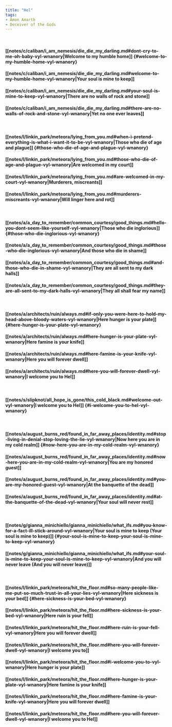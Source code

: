 ```yaml
---
title: "Hel"
tags:
- Amon Amarth
- Deceiver of the Gods
---
```

&nbsp;
#### [[notes/c/caliban/i_am_nemesis/die_die_my_darling.md#dont-cry-to-me-oh-baby-vyl-wnanory|Welcome to my humble home]] {#welcome-to-my-humble-home-vyl-wnanory}
#### [[notes/c/caliban/i_am_nemesis/die_die_my_darling.md#welcome-to-my-humble-home-vyl-wnanory|Your soul is mine to keep]]
#### [[notes/c/caliban/i_am_nemesis/die_die_my_darling.md#your-soul-is-mine-to-keep-vyl-wnanory|There are no walls of rock and stone]]
#### [[notes/c/caliban/i_am_nemesis/die_die_my_darling.md#there-are-no-walls-of-rock-and-stone-vyl-wnanory|Yet no one ever leaves]]
&nbsp;
#### [[notes/l/linkin_park/meteora/lying_from_you.md#when-i-pretend-everything-is-what-i-want-it-to-be-vyl-wnanory|Those who die of age and plague]] {#those-who-die-of-age-and-plague-vyl-wnanory}
#### [[notes/l/linkin_park/meteora/lying_from_you.md#those-who-die-of-age-and-plague-vyl-wnanory|Are welcomed in my court]]
#### [[notes/l/linkin_park/meteora/lying_from_you.md#are-welcomed-in-my-court-vyl-wnanory|Murderers, miscreants]]
#### [[notes/l/linkin_park/meteora/lying_from_you.md#murderers-miscreants-vyl-wnanory|Will linger here and rot]]
&nbsp;
#### [[notes/a/a_day_to_remember/common_courtesy/good_things.md#hello-you-dont-seem-like-yourself-vyl-wnanory|Those who die inglorious]] {#those-who-die-inglorious-vyl-wnanory}
#### [[notes/a/a_day_to_remember/common_courtesy/good_things.md#those-who-die-inglorious-vyl-wnanory|And those who die in shame]]
#### [[notes/a/a_day_to_remember/common_courtesy/good_things.md#and-those-who-die-in-shame-vyl-wnanory|They are all sent to my dark halls]]
#### [[notes/a/a_day_to_remember/common_courtesy/good_things.md#they-are-all-sent-to-my-dark-halls-vyl-wnanory|They all shall fear my name]]
&nbsp;
#### [[notes/a/architects/ruin/always.md#if-only-you-were-here-to-hold-my-head-above-bloody-waters-vyl-wnanory|Here hunger is your plate]] {#here-hunger-is-your-plate-vyl-wnanory}
#### [[notes/a/architects/ruin/always.md#here-hunger-is-your-plate-vyl-wnanory|Here famine is your knife]]
#### [[notes/a/architects/ruin/always.md#here-famine-is-your-knife-vyl-wnanory|Here you will forever dwell]]
#### [[notes/a/architects/ruin/always.md#here-you-will-forever-dwell-vyl-wnanory|I welcome you to Hel]]
&nbsp;
#### [[notes/s/slipknot/all_hope_is_gone/this_cold_black.md#welcome-out-vyl-wnanory|I welcome you to Hel]] {#i-welcome-you-to-hel-vyl-wnanory}
&nbsp;
#### [[notes/a/august_burns_red/found_in_far_away_places/identity.md#stop-living-in-denial-stop-loving-the-lie-vyl-wnanory|Now here you are in my cold realm]] {#now-here-you-are-in-my-cold-realm-vyl-wnanory}
#### [[notes/a/august_burns_red/found_in_far_away_places/identity.md#now-here-you-are-in-my-cold-realm-vyl-wnanory|You are my honored guest]]
#### [[notes/a/august_burns_red/found_in_far_away_places/identity.md#you-are-my-honored-guest-vyl-wnanory|At the banquette of the dead]]
#### [[notes/a/august_burns_red/found_in_far_away_places/identity.md#at-the-banquette-of-the-dead-vyl-wnanory|Your soul will never rest]]
&nbsp;
#### [[notes/g/gianna_minichiello/gianna_minichiello/what_ifs.md#you-know-for-a-fact-ill-stick-around-vyl-wnanory|Your soul is mine to keep (Your soul is mine to keep)]] {#your-soul-is-mine-to-keep-your-soul-is-mine-to-keep-vyl-wnanory}
#### [[notes/g/gianna_minichiello/gianna_minichiello/what_ifs.md#your-soul-is-mine-to-keep-your-soul-is-mine-to-keep-vyl-wnanory|And you will never leave (And you will never leave)]]
&nbsp;
#### [[notes/l/linkin_park/meteora/hit_the_floor.md#so-many-people-like-me-put-so-much-trust-in-all-your-lies-vyl-wnanory|Here sickness is your bed]] {#here-sickness-is-your-bed-vyl-wnanory}
#### [[notes/l/linkin_park/meteora/hit_the_floor.md#here-sickness-is-your-bed-vyl-wnanory|Here ruin is your fell]]
#### [[notes/l/linkin_park/meteora/hit_the_floor.md#here-ruin-is-your-fell-vyl-wnanory|Here you will forever dwell]]
#### [[notes/l/linkin_park/meteora/hit_the_floor.md#here-you-will-forever-dwell-vyl-wnanory|I welcome you to]]
#### [[notes/l/linkin_park/meteora/hit_the_floor.md#i-welcome-you-to-vyl-wnanory|Here hunger is your plate]]
#### [[notes/l/linkin_park/meteora/hit_the_floor.md#here-hunger-is-your-plate-vyl-wnanory|Here famine is your knife]]
#### [[notes/l/linkin_park/meteora/hit_the_floor.md#here-famine-is-your-knife-vyl-wnanory|Here you will forever dwell]]
#### [[notes/l/linkin_park/meteora/hit_the_floor.md#here-you-will-forever-dwell-vyl-wnanory|I welcome you to Hel]]
